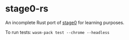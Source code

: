 # stage0-rs

An incomplete Rust port of [stage0](https://github.com/Freak613/stage0) for learning purposes.

To run tests: `wasm-pack test --chrome --headless`
